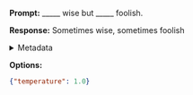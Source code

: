 **Prompt:**
_____ wise but _____ foolish.

**Response:**
Sometimes wise, sometimes foolish

<details><summary>Metadata</summary>

- Duration: 558 ms
- Datetime: 2023-09-02T22:13:56.011388
- Model: gpt-3.5-turbo-0613

</details>

**Options:**
```json
{"temperature": 1.0}
```

